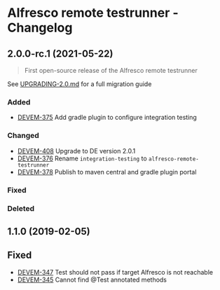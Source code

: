 # Alfresco remote testrunner - Changelog

## 2.0.0-rc.1 (2021-05-22)

> First open-source release of the Alfresco remote testrunner

See [UPGRADING-2.0.md](./UPGRADING-2.0.md) for a full migration guide

### Added

* [DEVEM-375](https://xenitsupport.jira.com/browse/DEVEM-375) Add gradle plugin to configure integration testing

### Changed

* [DEVEM-408](https://xenitsupport.jira.com/browse/DEVEM-408) Upgrade to DE version 2.0.1
* [DEVEM-376](https://xenitsupport.jira.com/browse/DEVEM-376) Rename `integration-testing` to `alfresco-remote-testrunner`
* [DEVEM-378](https://xenitsupport.jira.com/browse/DEVEM-378) Publish to maven central and gradle plugin portal

### Fixed

### Deleted

## 1.1.0 (2019-02-05)

## Fixed

* [DEVEM-347](https://xenitsupport.jira.com/browse/DEVEM-347) Test should not pass if target Alfresco is not reachable
* [DEVEM-345](https://xenitsupport.jira.com/browse/DEVEM-345) Cannot find @Test annotated methods

